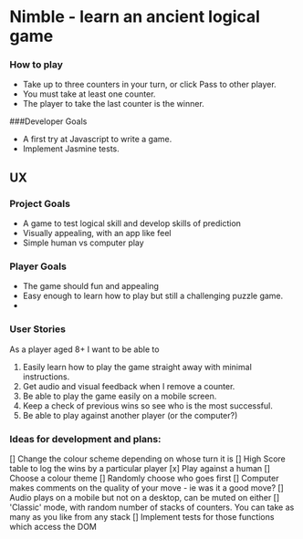 # Nimble - learn an ancient logical game

### How to play
* Take up to three counters in your turn, or click Pass to other player.
* You must take at least one counter.
* The player to take the last counter is the winner.

###Developer Goals
* A first try at Javascript to write a game.
* Implement Jasmine tests.

## UX
### Project Goals
* A game to test logical skill and develop skills of prediction
* Visually appealing, with an app like feel
* Simple human vs computer play

### Player Goals
* The game should fun and appealing
* Easy enough to learn how to play but still a challenging puzzle game.
* 
### User Stories
As a player aged 8+ I want to be able to
1. Easily learn how to play the game straight away with minimal instructions.
2. Get audio and visual feedback when I remove a counter.
3. Be able to play the game easily on a mobile screen.
4. Keep a check of previous wins so see who is the most successful.
5. Be able to play against another player (or the computer?)


### Ideas for development and plans:


[] Change the colour scheme depending on whose turn it is
[] High Score table to log the wins by a particular player
[x] Play against a human
[] Choose a colour theme
[] Randomly choose who goes first
[] Computer makes comments on the quality of your move - ie was it a good move?
[] Audio plays on a mobile but not on a desktop, can be muted on either
[] 'Classic' mode, with random number of stacks of counters. You can take as many as you like from any stack
[] Implement tests for those functions which access the DOM
